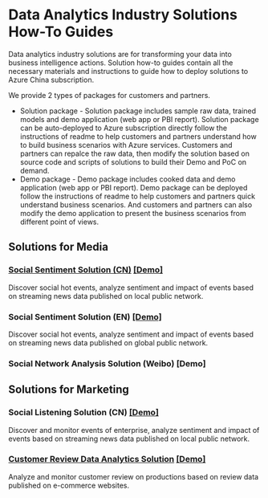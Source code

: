 # Data Analytics Industry Solutions How-To Guides
Data analytics industry solutions are for transforming your data into business intelligence actions. Solution how-to guides contain all the necessary materials and instructions to guide how to deploy solutions to Azure China subscription.

We provide 2 types of packages for customers and partners.
* Solution package - Solution package includes sample raw data, trained models and demo application (web app or PBI report). Solution package can be auto-deployed to Azure subscription directly follow the instructions of readme to help customers and partners understand how to build business scenarios with Azure services. Customers and partners can repalce the raw data, then modify the solution based on source code and scripts of solutions to build their Demo and PoC on demand.
* Demo package - Demo package includes cooked data and demo application (web app or PBI report). Demo package can be deployed follow the instructions of readme to help customers and partners quick understand business scenarios. And customers and partners can also modify the demo application to present the business scenarios from different point of views.


## Solutions for Media
### [Social Sentiment Solution (CN)](./Media/SentimentCN) [[Demo]](https://msit.powerbi.com/view?r=eyJrIjoiOTJkZDYyYzgtZjQwYS00ZTkxLWFhMDAtMWQyNGQ0MjhjZTZjIiwidCI6IjcyZjk4OGJmLTg2ZjEtNDFhZi05MWFiLTJkN2NkMDExZGI0NyIsImMiOjV9)
Discover social hot events, analyze sentiment and impact of events based on streaming news data published on local public network.

### Social Sentiment Solution (EN) [[Demo]](https://msit.powerbi.com/view?r=eyJrIjoiYmExZGMxMjUtN2MxZi00MzczLWIwOTEtNWRkMWM5ZmQ0YjIwIiwidCI6IjcyZjk4OGJmLTg2ZjEtNDFhZi05MWFiLTJkN2NkMDExZGI0NyIsImMiOjV9)
Discover social hot events, analyze sentiment and impact of events based on streaming news data published on global public network.

### Social Network Analysis Solution (Weibo) [Demo]

## Solutions for Marketing
### Social Listening Solution (CN) [[Demo]](http://wssocialsenti348668531.chinacloudsites.cn/)
Discover and monitor events of enterprise, analyze sentiment and impact of events based on streaming news data published on local public network.

### [Customer Review Data Analytics Solution](./Marketing/CRDAnalytics) [[Demo]](https://msit.powerbi.com/view?r=eyJrIjoiNGJiMmFhMjMtNzE0OC00MjM1LThiOTgtYjFhOWIzY2ZlZmU2IiwidCI6IjcyZjk4OGJmLTg2ZjEtNDFhZi05MWFiLTJkN2NkMDExZGI0NyIsImMiOjV9)
Analyze and monitor customer review on productions based on review data published on e-commerce websites.
